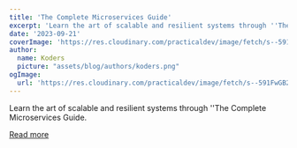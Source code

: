 ```yaml
---
title: 'The Complete Microservices Guide'
excerpt: 'Learn the art of scalable and resilient systems through ''The Complete Microservices Guide.'
date: '2023-09-21'
coverImage: 'https://res.cloudinary.com/practicaldev/image/fetch/s--591FwGB2--/c_imagga_scale,f_auto,fl_progressive,h_420,q_auto,w_1000/https://static-assets.amplication.com/blog/the-complete-microservices-guide/hero1.png'
author:
  name: Koders
  picture: "assets/blog/authors/koders.png"
ogImage:
  url: 'https://res.cloudinary.com/practicaldev/image/fetch/s--591FwGB2--/c_imagga_scale,f_auto,fl_progressive,h_420,q_auto,w_1000/https://static-assets.amplication.com/blog/the-complete-microservices-guide/hero1.png'
---
```


Learn the art of scalable and resilient systems through ''The Complete Microservices Guide.

[Read more](https://dev.to/amplication/the-complete-microservices-guide-5d64)
